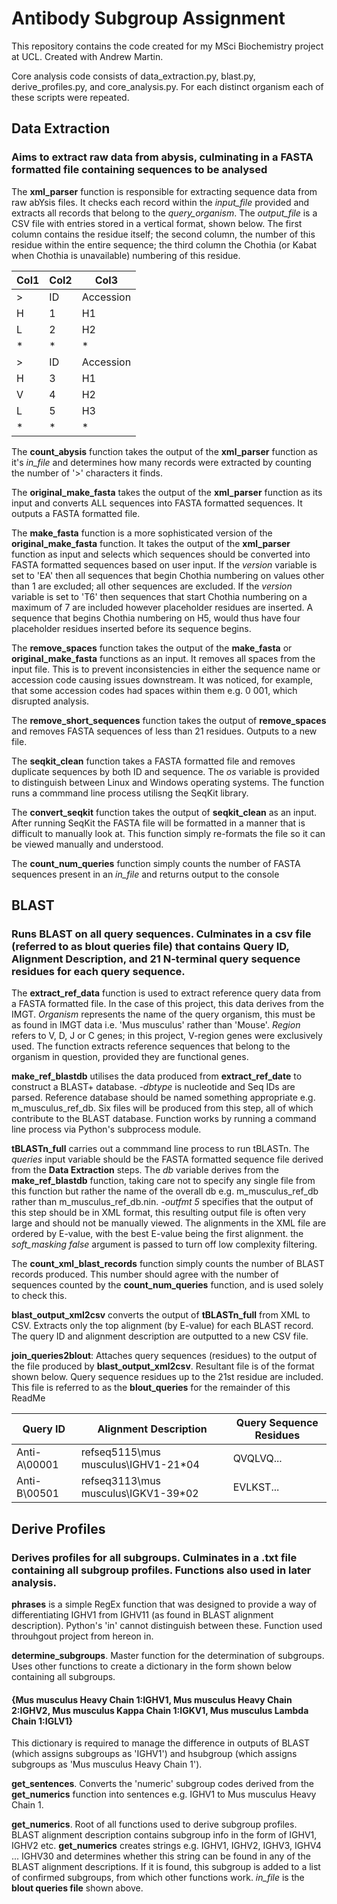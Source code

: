 # Antibody Subgroup Assignment

This repository contains the code created for my MSci Biochemistry project at UCL. Created with Andrew Martin. 

Core analysis code consists of data_extraction.py, blast.py, derive_profiles.py, and core_analysis.py. For each distinct organism each of these scripts were repeated. 



## Data Extraction 

### Aims to extract raw data from abysis, culminating in a FASTA formatted file containing sequences to be analysed

The **xml_parser** function is responsible for extracting sequence data from raw abYsis files. It checks each record within the 
*input_file* provided and extracts all records that belong to the *query_organism*. The *output_file* is a CSV file with entries stored in a vertical format, shown below. The first column contains the residue itself; the second column, the number of this residue within the entire sequence; the third column the Chothia (or Kabat when Chothia is unavailable) numbering of this residue. 

|Col1|Col2|Col3|
|----|----|----|
|>| ID| Accession |
|H|1|H1|
|L|2|H2|
|*|*|*|
|>| ID| Accession| 
H|3|H1|
V|4|H2|
L|5|H3|
|*|*|*|

The **count_abysis** function takes the output of the **xml_parser** function as it's *in_file* and determines how many records were 
extracted by counting the number of '>' characters it finds. 

The **original_make_fasta** takes the output of the **xml_parser** function as its input and converts ALL sequences into FASTA formatted 
sequences. It outputs a FASTA formatted file. 

The **make_fasta** function is a more sophisticated version of the **original_make_fasta** function. It takes the output of the **xml_parser** function as input and selects which sequences should be converted into FASTA formatted sequences based on user input. If 
the *version* variable is set to 'EA' then all sequences that begin Chothia numbering on values other than 1 are excluded; all other sequences are excluded. If the *version* variable is set to 'T6' then sequences that start Chothia numbering on a maximum of 7 are included however placeholder residues are inserted. A sequence that begins Chothia numbering on H5, would thus have four placeholder residues inserted before its sequence begins. 

The **remove_spaces** function takes the output of the **make_fasta** or **original_make_fasta** functions as an input. It removes all 
spaces from the input file. This is to prevent inconsistencies in either the sequence name or accession code causing issues downstream. It was noticed, for example, that some accession codes had spaces within them e.g. 0 001, which disrupted analysis. 

The **remove_short_sequences** function takes the output of **remove_spaces** and removes FASTA sequences of less than 21 residues. Outputs to a new file. 

The **seqkit_clean** function takes a FASTA formatted file and removes duplicate sequences by both ID and sequence. The *os* variable is provided to distinguish between Linux and Windows operating systems. The function runs a commmand line process utilisng the SeqKit library. 

The **convert_seqkit** function takes the output of **seqkit_clean** as an input. After running SeqKit the FASTA file will be formatted in a manner that is difficult to manually look at. This function simply re-formats the file so it can be viewed manually and understood. 

The **count_num_queries** function simply counts the number of FASTA sequences present in an *in_file* and returns output to the console

## BLAST

### Runs BLAST on all query sequences. Culminates in a csv file (referred to as blout queries file) that contains Query ID, Alignment Description, and 21 N-terminal query sequence residues for each query sequence.

The **extract_ref_data** function is used to extract reference query data from a FASTA formatted file. In the case of this project, this data derives from the IMGT. *Organism* represents the name of the query organism, this must be as found in IMGT data i.e. 'Mus musculus' rather than 'Mouse'. *Region* refers to V, D, J or C genes; in this project, V-region genes were exclusively used. The function extracts reference sequences that belong to the organism in question, provided they are functional genes. 

**make_ref_blastdb** utilises the data produced from **extract_ref_date** to construct a BLAST+ database. *-dbtype* is nucleotide and Seq IDs are parsed. Reference database should be named something appropriate e.g. m_musculus_ref_db. Six files will be produced from this step, all of which contribute to the BLAST database. Function works by running a command line process via Python's subprocess module. 

**tBLASTn_full** carries out a commmand line process to run tBLASTn. The *queries* input variable should be the FASTA formatted sequence file derived from the **Data Extraction** steps. The *db* variable derives from the **make_ref_blastdb** function, taking care not to specify any single file from this function but rather the name of the overall db e.g. m_musculus_ref_db rather than m_musculus_ref_db.nin. *-outfmt 5* specifies that the output of this step should be in XML format, this resulting output file is often very large and should not be manually viewed. The alignments in the XML file are ordered by E-value, with the best E-value being the first alignment. the *soft_masking false* argument is passed to turn off low complexity filtering. 

The **count_xml_blast_records** function simply counts the number of BLAST records produced. This number should agree with the number of sequences counted by the **count_num_queries** function, and is used solely to check this. 

**blast_output_xml2csv** converts the output of **tBLASTn_full** from XML to CSV. Extracts only the top alignment (by E-value) for each BLAST record. The query ID and alignment description are outputted to a new CSV file. 

**join_queries2blout**: Attaches query sequences (residues) to the output of the file produced by **blast_output_xml2csv**. Resultant file is of the format shown below. Query sequence residues up to the 21st residue are included. This file is referred to as the **blout_queries** for the remainder of this ReadMe

|Query ID|Alignment Description|Query Sequence Residues|
|-----|-----|-----|
|Anti-A\00001|refseq5115\mus musculus\IGHV1-21*04|QVQLVQ...|
|Anti-B\00501|refseq3113\mus musculus\IGKV1-39*02|EVLKST...|

## Derive Profiles 

### Derives profiles for all subgroups. Culminates in a .txt file containing all subgroup profiles. Functions also used in later analysis.

**phrases** is a simple RegEx function that was designed to provide a way of differentiating IGHV1 from IGHV11 (as found in BLAST alignment description). Python's 'in' cannot distinguish between these. Function used throuhgout project from hereon in. 

**determine_subgroups**. Master function for the determination of subgroups. Uses other functions to create a dictionary in the form shown below containing all subgroups.

#### {Mus musculus Heavy Chain 1:IGHV1, Mus musculus Heavy Chain 2:IGHV2, Mus musculus Kappa Chain 1:IGKV1, Mus musculus Lambda Chain 1:IGLV1}

This dictionary is required to manage the difference in outputs of BLAST (which assigns subgroups as 'IGHV1') and hsubgroup (which assigns subgroups as 'Mus musculus Heavy Chain 1'). 

**get_sentences**. Converts the 'numeric' subgroup codes derived from the **get_numerics** function into sentences e.g. IGHV1 to Mus musculus Heavy Chain 1.

**get_numerics**. Root of all functions used to derive subgroup profiles. BLAST alignment description contains subgroup info in the form of IGHV1, IGHV2 etc. **get_numerics** creates strings e.g. IGHV1, IGHV2, IGHV3, IGHV4 ... IGHV30 and determines whether this string can be found in any of the BLAST alignment descriptions. If it is found, this subgroup is added to a list of confirmed subgroups, from which other functions work. *in_file* is the **blout queries file** shown above. 



